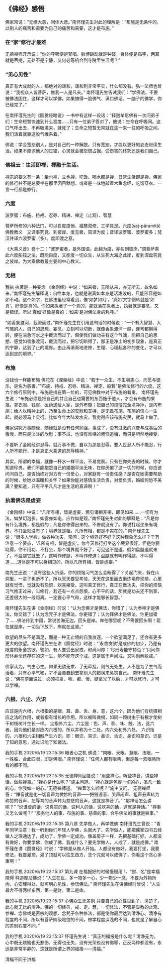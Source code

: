 ## 《佛经》感悟

佛家常说：“无缘大慈，同体大悲。”南怀瑾先生对此的理解是：“布施是无条件的，以别人的痛苦和需要为自己的痛苦和需要，这才是布施。”

### 在“家”修行才最难
无德禅师开示说：“你的呼吸便是梵唱，脉博跳动就是钟鼓，身体便是庙宇，两耳就是菩提，无处不是宁静，又何必等机会到寺院里生活呢？”


### “见心见性”
真正有大成就的人，都绝对的谦和，谦和到非常平实，什么都没有。弘一法师也曾说：“我视众人皆菩萨，惟我一人是凡夫。”
南怀瑾先生告诫我们：“学佛法，不要被佛法困住，这样才可以学佛。如果搞得一脸佛气、满口佛话、一脑子的佛学，你已经完了。”


在南怀瑾先生的《圆觉经略说》一书中有这样一段话：“释迦牟尼佛有一次问弟子们：生命短暂快速到什么程度……只有一位弟子答对了，他说：生命在呼吸间。这口气呼出去，不再吸进来，就死了；生命之短暂无常就在这一来一往的呼吸之间。我们活着就靠这股气维系着。”


佛说：学会宽恕别人，是对自己的一种解脱。只有宽恕，才能以更好的姿态继续生活。如果不原谅他人的过错，心灵就会被怨恨占据，受伤害的终究还是我们自己。


### 佛祖云：生活即禅，禅融于生活。
禅宗的要义有一条：坐也禅，立也禅，吃饭、喝水都是禅，日常生活即是禅。佛家的修行并不是总要坐在那里闭目默想，或者是一味地敲着木鱼念经，吃饭穿衣、一言一行都是修行。


### 六度
波罗蜜：布施、持戒、忍辱、精进、禅定（止观）、智慧

菩萨所修的六种法门，可以自度度他、福慧双修、三学具足。六度(ṣaṭ-pāramitā)佛教教义　又译事究竟、到彼岸、度无极，简译为度；音译波罗蜜、波罗蜜多；梵汉并译六波罗蜜（多）。度即渡之意。

《大乘义音》卷十二：“波罗蜜者，是外国语，此翻为度，亦名到彼岸。”谓菩萨乘此六度船筏之法，既能自度，又能度一切众生，从生死大海之此岸，度到涅盘究竟之彼岸。为大乘佛教最主要的中心教义。


### 无相
我执
执著是一种妄念
《金刚经》中说：“如来者，无所从来，亦无所去，故名如来。”南怀瑾先生解释说：自性本身，也就是说真如本身是活泼泼的，只能形容是如如不动。这个如字，在佛法里经常看到，像‘如梦如幻’，‘真如’文字倒转就是‘如真’，好像是真的。你如果执著了一个真的，那就落在执著上，执著就是妄念，又是错误。所以‘真如’好像是真的；‘如来’是对佛法身的称呼。”

“如香象渡河，截流而过。”南怀瑾先生在引用这句话的时候说：“一个有大智慧、大气魄的人，自己的思想、妄念，立刻可以切断，就像香象渡河一般，连弯都懒得转，便在湍急河水之中截流而过了。假使我们做功夫有这个气魄，能把自己的思想、感觉如香象渡河，截流而过，把它切断得了，那正是净土的初步现象，是真正的宁静，达到了止的境界。由止再渐渐地进修，生理、心理起各种的变化，才可以达到定的境界。”

### 布施
没钱也一样能布施
佛陀在《涅槃经》中说：“若于一众生，不生嗔恚心，而愿与彼乐，是名为慈善。”“布施、持戒、忍辱、精进、禅定、般若”是佛法修行的六度。这六个修行原则中，布施是排在第一位的，可见佛教中对于布施的看重。
南怀瑾先生说：“布施必须是把自己的并且自己也需要的东西施于他人，才会有布施的果报。拿衣服、钱财、医药送给人家，是外布施；把自己的烦恼完全清净掉，是内布施；给人以精神上的，乃至生命上的安慰和支持，是无畏布施。布施的信心一生起，就必须马上实行。比如今年大陆发水灾，我觉得应该布施灾民，就马上做了。



佛家讲究万事随缘，随缘就是没有任何勉强，事成了，没有过激的兴奋与成事后的傲慢，而只是淡淡的欣慰；事不成，也没有难堪的懊恼追悔，而只是坦然地接受。


不要听了金刚经讲忍辱，就万事不做，自以为那是忍辱。要入世忍人所不能忍，行人所不能行，才是真正大乘道的忍辱精神。”


其实，所谓的幸福，就像一杯水一样平淡，不易觉察。只有在你失去的时候，你才知道珍贵。我们不能抱怨自己的婚姻平淡无味，在你厌倦了这一切的时候，你应该问问自己，是否始终对对方有一份爱心，对家庭有一份责任感？是否在她需要帮助的时候，给她以温暖和关怀？如果你能对感情生活负责，对爱负责，婚姻何愁不美满？要知道，只有平平凡凡才是生活的真谛啊！”



### 执著佛法是虚妄
《金刚经》中说：“凡所有相，皆是虚妄，若见诸相非相，即见如来……一切有为法，如梦幻泡影，如露亦如电，应作如是观。”南怀瑾先生对此的解释是：“凡是你有什么境界，都是假的；凡是你修得出来的，不修就没有了。你说打起坐来有境界，不打坐就没有了；境界就是相，凡所有相，都是不实在的。”
南怀瑾先生说：“很多人学禅，做各种功夫，常问：这个境界好不好？这种现象怎么样？千万注意一个要点，‘凡所有相，皆是虚妄’。你今天修行打坐这个境界很好，但是你要晓得，你不用功、不打坐，那个境界就不好了，可见这不是道。假如盘腿道就来了，不盘腿它就去了，这叫作修腿，不叫作修道；盘腿就有叫作得腿，不叫得道……道体是不可以身相见的，所以凡所有相，皆是虚妄。”


南先生还说：“没有这些人折磨，你的烦恼习气怎么会断得了？关起门来，躲在山洞里，一辈子也断不了。所以天天要受考验，天天在这里面去磨炼境界现前，心里就有觉悟，觉就没有怨恨，欢喜接受。这叫真正修行，真正在做功夫，把你的烦恼习气修正过来，叫修行。若还有一点点怨恨，心不平的话，那就是功夫还不到家，还差很大的一段距离。一定要心平气和，这样才能够长智慧。”


南怀瑾先生在讲《金刚经》时说：“认为念佛才是佛法，你错了；认为参禅才是佛法，你又错了；认为念咒子才是佛法，你更错了；认为拜佛才是佛法，你更加错了……佛法传到中国，常说苦海无边，回头是岸。岸在哪里呢？不需要回头啊！现在就是岸，一切当下放下，岸就在这里。”


欲望的尽头不是满足，而是一种无止境的自我放逐，一个欲望满足了，还会有更多更大的欲望。南怀瑾先生在讲《圆觉经》时说：“‘永舍贪欲’是成佛的初步，乃是有限度的永舍贪欲，譬如，有人要受出家戒，和尚问你：‘尽形寿能守持否？’只问你形体寿命还存在的这一生，能不能守这个戒，这是属于声闻戒，又叫别解脱戒。”


佛家认为，气由心生。如果无欲无求、了无牵挂，则气无处生。人不是为了生气而活着，只有心平气和，才不会愚蠢到去拿别人的错误来惩罚自己。
南怀瑾先生说：“佛在前面说过，必须把贪、嗔、痴、慢、疑拿光了以后，才可以修行，才可以学禅。

### 六根、六尘、六识
应该是内六根，六根指的是眼、耳、鼻、舌、身、意，这六个。因为他们有统摄相应之法的作用，或者指有增长的作用，所以被叫做根，如同一颗树由于有根才使树干树枝树叶生长一样。 尘指外六尘，六尘是：色、声、香、味、触、法，这六者。因为他们是对应内六根的，所以并称为十二处。内六处和外六处。 六识指的，六根和六尘相触产生六识，即：眼识、耳识、鼻识、舌识、身识和意识。识是了知的意思，通过识能了知诸法。

我的手机 2020/6/19 23:15:36
眼者心之机
佛说：“肉眼、天眼、慧眼、法眼，一一殊胜，合此四眼，即是佛眼。”
南怀瑾说：“任何人都有眼睛，但是每一双眼睛所看的都不同。

我的手机 2020/6/19 23:15:35
无德禅师回答说：“用些禅心，听些禅音，讲些禅话，做些禅事。”
“禅心是什么呢？”施主问道。
“禅心就是包容一切的心，圣凡一致的心，你我如一的心。”无德禅师道。
“禅音怎么听呢？”施主又问。
无德禅师答：“禅音就是化一切音声为微妙的音声——把毁谤音、哭声闹声、粗声丑声转为称赞的音声，把辱骂的音声转为慈悲的音声，这就是禅音了。”
“那禅话怎么讲呢？”
“说谦虚的话，说真实的话，说利人的话，说欢喜的话，这就是禅话。”
“禅事又怎么做呢？”
“服务他人的事、布施的事、慈善的事、合乎佛法的事就是禅事。”

我的手机 2020/6/19 23:15:35
第八章 先学做人，再学做佛
南怀瑾先生曾说：“青年同学注意！我一听到你们年轻人学佛，头就大了。先学做人，能把儒家四书五经做人之理通达了，成功了，学佛一定成功。像盖房子一样，先把基础打好。人都没有做好，你要学佛，你成了佛，我成什么？要先学做人，人成了，就是成佛。”
南怀瑾在讲《圆觉经》时说：“学佛是从做人开始。人都没有做好，我要打坐，我要修法，我要灌顶，灌了顶就可以往生西方，念个咒就可以成佛了，你看这个贪心多重啊！”

我的手机 2020/6/19 23:15:37
第九课 在福报好的时候慢慢用
1．“财、名”是幸福障碍
释迦摩尼佛说：“人生在世，多一物多一心，少一物少一念，不要为外物所拘，心安理得处，就可明心见性，参悟佛法。”
南怀瑾先生在讲佛经时曾说：“人生最舍不得两样东西，第一是财，第二是命。

我的手机 2020/6/19 23:15:37
心佛众生无差别
只要自己的心性见到了、清楚了，此心就无比的清净。佛的一切经典，戒、定、慧，一切修法，不管是显教的止观、参禅、念佛或是密宗的观想、念咒子各种修法，都是使你最后达到清净心。清净有程度的不同，所以有菩萨阶级地位的不同，修学程度深浅的不同，也就是了解自心的差别程度不同。”

我的手机 2020/6/19 23:15:37
怀瑾先生说：“真正的福报是什么呢？清净无为。心中既无烦恼也无悲伤，无得也无失，没有光荣也没有侮辱，正反两种都没有，永远是非常平静的，这就是所谓上界的福报——清福。”

清福不同于洪福